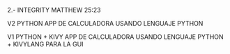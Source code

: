 2.- INTEGRITY MATTHEW 25:23

V2 PYTHON   APP DE CALCULADORA USANDO LENGUAJE PYTHON 

V1 PYTHON + KIVY  APP DE CALCULADORA USANDO LENGUAJE PYTHON + KIVYLANG PARA LA GUI 


